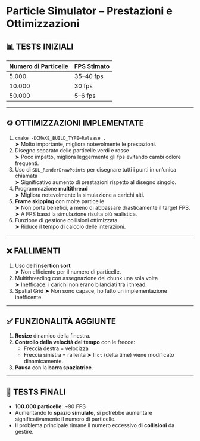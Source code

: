 # Particle Simulator – Prestazioni e Ottimizzazioni

## 📊 TESTS INIZIALI

| Numero di Particelle | FPS Stimato     |
|----------------------|-----------------|
| 5.000                | 35–40 fps       |
| 10.000               | 30 fps          |
| 50.000               | 5–6 fps         |

---

## ⚙️ OTTIMIZZAZIONI IMPLEMENTATE

1. `cmake -DCMAKE_BUILD_TYPE=Release .`  
   ➤ Molto importante, migliora notevolmente le prestazioni.
2. Disegno separato delle particelle verdi e rosse  
   ➤ Poco impatto, migliora leggermente gli fps evitando cambi colore frequenti.
3. Uso di `SDL_RenderDrawPoints` per disegnare tutti i punti in un’unica chiamata  
   ➤ Significativo aumento di prestazioni rispetto al disegno singolo.
4. Programmazione **multithread**  
   ➤ Migliora notevolmente la simulazione a carichi alti.
5. **Frame skipping** con molte particelle  
   ➤ Non porta benefici, a meno di abbassare drasticamente il target FPS.  
   ➤ A FPS bassi la simulazione risulta più realistica.
6. Funzione di gestione collisioni ottimizzata  
   ➤ Riduce il tempo di calcolo delle interazioni.

---

## ❌ FALLIMENTI

1. Uso dell’**insertion sort**  
   ➤ Non efficiente per il numero di particelle.
2. Multithreading con assegnazione dei chunk una sola volta  
   ➤ Inefficace: i carichi non erano bilanciati tra i thread.
3. Spatial Grid
   ➤ Non sono capace, ho fatto un implementazione inefficente

---

## ✅ FUNZIONALITÀ AGGIUNTE

1. **Resize** dinamico della finestra.
2. **Controllo della velocità del tempo** con le frecce:
    - Freccia destra = velocizza
    - Freccia sinistra = rallenta
      ➤ Il `dt` (delta time) viene modificato dinamicamente.
3. **Pausa** con la **barra spaziatrice**.

---

## 🧪 TESTS FINALI

- **100.000 particelle**: ~90 FPS
- Aumentando lo **spazio simulato**, si potrebbe aumentare significativamente il numero di particelle.
- Il problema principale rimane il numero eccessivo di **collisioni** da gestire.
